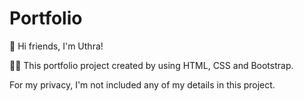 # Portfolio
🙏 Hi friends,  I'm Uthra!

 🙎‍♀️ This portfolio project created by using HTML, CSS and Bootstrap.

 For my privacy, I'm not included any of my details in this project.
